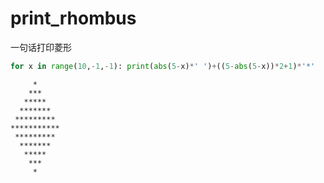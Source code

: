 # print_rhombus
一句话打印菱形
``` python
for x in range(10,-1,-1): print(abs(5-x)*' ')+((5-abs(5-x))*2+1)*'*'
```

```
     *
    ***
   *****
  *******
 *********
***********
 *********
  *******
   *****
    ***
     *
```
